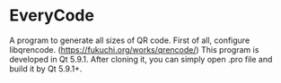 # EveryCode
A program to generate all sizes of QR code.
First of all, configure libqrencode. (https://fukuchi.org/works/qrencode/)
This program is developed in Qt 5.9.1. After cloning it, you can simply open .pro file and build it by Qt 5.9.1+. 
